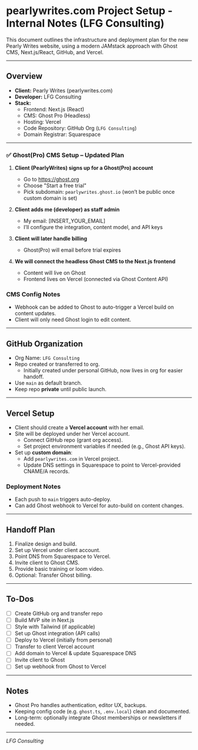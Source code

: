 # pearlywrites.com Project Setup - Internal Notes (LFG Consulting)

This document outlines the infrastructure and deployment plan for the new Pearly Writes website, using a modern JAMstack approach with Ghost CMS, Next.js/React, GitHub, and Vercel.

---

## Overview
- **Client:** Pearly Writes (pearlywrites.com)
- **Developer:** LFG Consulting
- **Stack:**
  - Frontend: Next.js (React)
  - CMS: Ghost Pro (Headless)
  - Hosting: Vercel
  - Code Repository: GitHub Org (`LFG Consulting`)
  - Domain Registrar: Squarespace

---

### ✅ Ghost(Pro) CMS Setup – Updated Plan

1. **Client (PearlyWrites) signs up for a Ghost(Pro) account**
   - Go to https://ghost.org
   - Choose "Start a free trial"
   - Pick subdomain: `pearlywrites.ghost.io` (won’t be public once custom domain is set)

2. **Client adds me (developer) as staff admin**
   - My email: [INSERT_YOUR_EMAIL]
   - I’ll configure the integration, content model, and API keys

3. **Client will later handle billing**
   - Ghost(Pro) will email before trial expires

4. **We will connect the headless Ghost CMS to the Next.js frontend**
   - Content will live on Ghost
   - Frontend lives on Vercel (connected via Ghost Content API)

### CMS Config Notes
- Webhook can be added to Ghost to auto-trigger a Vercel build on content updates.
- Client will only need Ghost login to edit content.

---

## GitHub Organization
- Org Name: `LFG Consulting`
- Repo created or transferred to org.
  - Initially created under personal GitHub, now lives in org for easier handoff.
- Use `main` as default branch.
- Keep repo **private** until public launch.

---

## Vercel Setup
- Client should create a **Vercel account** with her email.
- Site will be deployed under her Vercel account.
  - Connect GitHub repo (grant org access).
  - Set project environment variables if needed (e.g., Ghost API keys).
- Set up **custom domain**:
  - Add `pearlywrites.com` in Vercel project.
  - Update DNS settings in Squarespace to point to Vercel-provided CNAME/A records.

### Deployment Notes
- Each push to `main` triggers auto-deploy.
- Can add Ghost webhook to Vercel for auto-build on content changes.

---

## Handoff Plan
1. Finalize design and build.
2. Set up Vercel under client account.
3. Point DNS from Squarespace to Vercel.
4. Invite client to Ghost CMS.
5. Provide basic training or loom video.
6. Optional: Transfer Ghost billing.

---

## To-Dos
- [ ] Create GitHub org and transfer repo
- [ ] Build MVP site in Next.js
- [ ] Style with Tailwind (if applicable)
- [ ] Set up Ghost integration (API calls)
- [ ] Deploy to Vercel (initially from personal)
- [ ] Transfer to client Vercel account
- [ ] Add domain to Vercel & update Squarespace DNS
- [ ] Invite client to Ghost
- [ ] Set up webhook from Ghost to Vercel

---

## Notes
- Ghost Pro handles authentication, editor UX, backups.
- Keeping config code (e.g. `ghost.ts`, `.env.local`) clean and documented.
- Long-term: optionally integrate Ghost memberships or newsletters if needed.

---

_LFG Consulting_